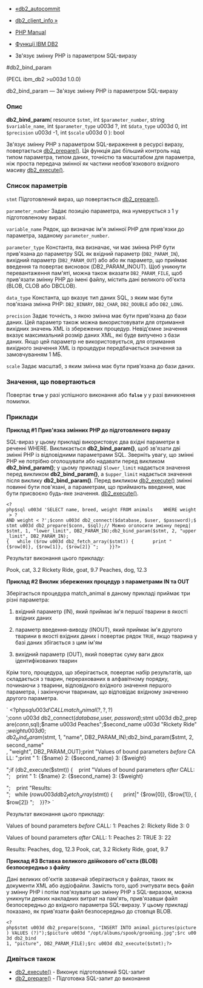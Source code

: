 - [«db2_autocommit](function.db2-autocommit.md)
- [db2_client_info »](function.db2-client-info.md)

- [PHP Manual](index.md)
- [Функції IBM DB2](ref.ibm-db2.md)
- Зв'язує змінну PHP із параметром SQL-виразу

#db2_bind_param

(PECL ibm_db2 \>u003d 1.0.0)

db2_bind_param — Зв'язує змінну PHP із параметром SQL-виразу

### Опис

**db2_bind_param**(
resource `$stmt`,
int `$parameter_number`,
string `$variable_name`,
int `$parameter_type` u003d ?,
int `$data_type` u003d 0,
int `$precision` u003d -1,
int `$scale` u003d 0
): bool

Зв'язує змінну PHP з параметром SQL-вираження в ресурсі виразу,
повертається [db2_prepare()](function.db2-prepare.md). Ця функція
дає більший контроль над типом параметра, типом даних, точністю та
масштабом для параметра, ніж проста передача змінної як частини
необов'язкового вхідного масиву
[db2_execute()](function.db2-execute.md).

### Список параметрів

`stmt`
Підготовлений вираз, що повертається
[db2_prepare()](function.db2-prepare.md).

`parameter_number`
Задає позицію параметра, яка нумерується з 1 у підготовленому
виразі.

`variable_name`
Рядок, що визначає ім'я змінної PHP для прив'язки до параметра,
заданому `parameter_number`.

`parameter_type`
Константа, яка визначає, чи має змінна PHP бути прив'язана до
параметру SQL як вхідний параметр (`DB2_PARAM_IN`), вихідний параметр
(`DB2_PARAM_OUT`) або або як параметр, що приймає введення та повертає
висновок (DB2_PARAM_INOUT). Щоб уникнути перевантаження пам'яті, можна також
вказати `DB2_PARAM_FILE`, щоб прив'язати змінну PHP до імені файлу,
містить дані великого об'єкта (BLOB, CLOB або DBCLOB).

`data_type`
Константа, що вказує тип даних SQL, з яким має бути пов'язана
змінна PHP: `DB2_BINARY`, `DB2_CHAR`, `DB2_DOUBLE` або `DB2_LONG`.

`precision`
Задає точність, з якою змінна має бути прив'язана до бази
даних. Цей параметр також можна використовувати для отримання вихідних
значень XML із збережених процедур. Невід'ємне значення вказує
максимальний розмір даних XML, які буде вилучено з бази даних.
Якщо цей параметр не використовується, для отримання вихідного значення XML
із процедури передбачається значення за замовчуванням 1 МБ.

`scale`
Задає масштаб, з яким змінна має бути прив'язана до бази
даних.

### Значення, що повертаються

Повертає **`true`** у разі успішного виконання або **`false`** у
у разі виникнення помилки.

### Приклади

**Приклад #1 Прив'язка змінних PHP до підготовленого виразу**

SQL-вираз у цьому прикладі використовує два вхідні параметри в
реченні WHERE. Викликається **db2_bind_param()**, щоб зв'язати дві
змінні PHP із відповідними параметрами SQL. Зверніть увагу,
що змінні PHP не потрібно оголошувати або надавати перед викликом
**db2_bind_param()**; у цьому прикладі `$lower_limit` надається
значення перед викликом **db2_bind_param()**, а `$upper_limit`
надається значення після виклику **db2_bind_param()**. Перед викликом
[db2_execute()](function.db2-execute.md) змінні повинні бути
пов'язані, а параметрам, що приймають введення, має бути присвоєно будь-яке
значення. [db2_execute()](function.db2-execute.md).

` <?php$sql u003d 'SELECT name, breed, weight FROM animals    WHERE weight > ? AND weight < ?';$conn u003d db2_connect($database, $user, $password);$stmt u003d db2_prepare($conn, $sql);// Можно оголосити змінну перед| $stmt, 1, "lower_limit", DB2_PARAM_IN);db2_bind_param($stmt, 2, "upper_limit", DB2_PARAM_IN); {   while ($row u003d db2_fetch_array($stmt)) {       print "{$row[0]}, {$row[1]}, {$row[2]}
";    }}?> `

Результат виконання цього прикладу:

Pook, cat, 3.2
Rickety Ride, goat, 9.7
Peaches, dog, 12.3

**Приклад #2 Виклик збережених процедур з параметрами IN та OUT**

Зберігається процедура match_animal в даному прикладі приймає три різні
параметра:

1. вхідний параметр (IN), який приймає ім'я першої тварини в
якості вхідних даних

2. параметр введення-виводу (INOUT), який приймає ім'я другого
тварини в якості вхідних даних і повертає рядок `TRUE`, якщо
тварина у базі даних збігається з цим ім'ям

3. вихідний параметр (OUT), який повертає суму ваги двох
ідентифікованих тварин

Крім того, процедура, що зберігається, повертає набір результатів, що складається
з тварин, перерахованих в алфавітному порядку, починаючи з тварини,
відповідного вхідного значення першого параметра, і закінчуючи
тваринам, що відповідає вхідному значенню другого параметра.

` <?php$sql u003d 'CALL match_animal(?, ?, ?)';$conn u003d db2_connect($database, $user, $password);$stmt u003d db2_prepare($conn, $sql);$name u003d Peaches";$second_name u003d "Rickety Ride";$weight u003d 0;db2_bind_param($stmt, 1, "name", DB2_PARAM_IN);db2_bind_param($stmt, 2, second_name" , "weight", DB2_PARAM_OUT);print "Values of bound parameters _before_ CALL:
";print " 1: {$name} 2: {$second_name} 3: {$weight}

";if (db2_execute($stmt)) {    print "Values of bound parameters _after_ CALL:
";    print " 1: {$name} 2: {$second_name} 3: {$weight}

";    print "Results:
";   while ($row u003d db2_fetch_array($stmt)) {       print|" {$row[0]}, {$row[1]}, {$row[2]}
";    }}?> `

Результат виконання цього прикладу:

Values of bound parameters _before_ CALL:
1: Peaches 2: Rickety Ride 3: 0

Values of bound parameters _after_ CALL:
1: Peaches 2: TRUE 3: 22

Results:
Peaches, dog, 12.3
Pook, cat, 3.2
Rickety Ride, goat, 9.7

**Приклад #3 Вставка великого двійкового об'єкта (BLOB) безпосередньо з
файлу**

Дані великих об'єктів зазвичай зберігаються у файлах, таких як
документи XML або аудіофайли. Замість того, щоб зчитувати весь файл у
змінну PHP і потім пов'язувати цю змінну PHP з SQL-виразом,
можна уникнути деяких накладних витрат на пам'ять, прив'язавши файл
безпосередньо до вхідного параметра SQL-виразу. У цьому прикладі показано,
як прив'язати файл безпосередньо до стовпця BLOB.

` <?php$stmt u003d db2_prepare($conn, "INSERT INTO animal_pictures(picture) VALUES (?)");$picture u003d "/opt/albums/spook/grooming.jpg";$rc u003d db2_bind 1, "picture", DB2_PARAM_FILE);$rc u003d db2_execute($stmt);?> `

### Дивіться також

- [db2_execute()](function.db2-execute.md) - Виконує
підготовлений SQL-запит
- [db2_prepare()](function.db2-prepare.md) - Підготовка
SQL-запит до виконання
